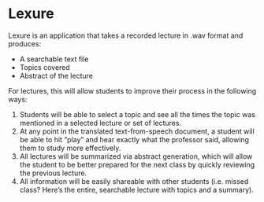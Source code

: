 # Lexure

Lexure is an application that takes a recorded lecture in .wav format and produces:
* A searchable text file
* Topics covered
* Abstract of the lecture

For lectures, this will allow students to improve their process in the following ways:
1. Students will be able to select a topic and see all the times the topic was mentioned in a selected lecture or set of lectures.
2. At any point in the translated text-from-speech document, a student will be able to hit “play” and hear exactly what the professor said, allowing them to study more effectively.
3. All lectures will be summarized via abstract generation, which will allow the student to be better prepared for the next class by quickly reviewing the previous lecture.
4. All information will be easily shareable with other students (i.e. missed class? Here’s the entire, searchable lecture with topics and a summary).
